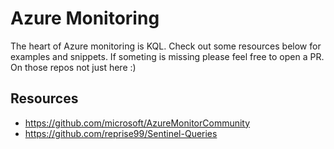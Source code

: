 # Azure Monitoring

The heart of Azure monitoring is KQL. Check out some resources below for examples and snippets. If someting is missing please feel free to open a PR. On those repos not just here :)

## Resources

- <https://github.com/microsoft/AzureMonitorCommunity>
- <https://github.com/reprise99/Sentinel-Queries>
